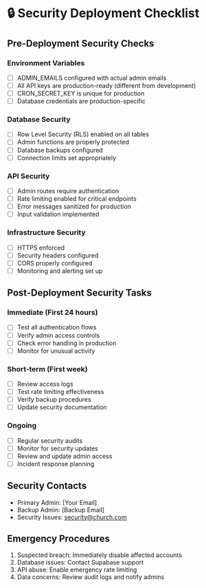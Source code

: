 # 🔒 Security Deployment Checklist

## Pre-Deployment Security Checks

### Environment Variables
- [ ] ADMIN_EMAILS configured with actual admin emails
- [ ] All API keys are production-ready (different from development)
- [ ] CRON_SECRET_KEY is unique for production
- [ ] Database credentials are production-specific

### Database Security
- [ ] Row Level Security (RLS) enabled on all tables
- [ ] Admin functions are properly protected
- [ ] Database backups configured
- [ ] Connection limits set appropriately

### API Security
- [ ] Admin routes require authentication
- [ ] Rate limiting enabled for critical endpoints
- [ ] Error messages sanitized for production
- [ ] Input validation implemented

### Infrastructure Security
- [ ] HTTPS enforced
- [ ] Security headers configured
- [ ] CORS properly configured
- [ ] Monitoring and alerting set up

## Post-Deployment Security Tasks

### Immediate (First 24 hours)
- [ ] Test all authentication flows
- [ ] Verify admin access controls
- [ ] Check error handling in production
- [ ] Monitor for unusual activity

### Short-term (First week)
- [ ] Review access logs
- [ ] Test rate limiting effectiveness
- [ ] Verify backup procedures
- [ ] Update security documentation

### Ongoing
- [ ] Regular security audits
- [ ] Monitor for security updates
- [ ] Review and update admin access
- [ ] Incident response planning

## Security Contacts
- Primary Admin: [Your Email]
- Backup Admin: [Backup Email]
- Security Issues: security@church.com

## Emergency Procedures
1. Suspected breach: Immediately disable affected accounts
2. Database issues: Contact Supabase support
3. API abuse: Enable emergency rate limiting
4. Data concerns: Review audit logs and notify admins
